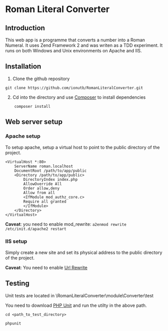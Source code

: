 Roman Literal Converter
=======================

Introduction
------------
This web app is a programme that converts a number into a Roman Numeral.
It uses Zend Framework 2 and was writen as a TDD experiment.
It runs on both Windows and Unix environments on Apache and IIS.

Installation
---------------------------

1. Clone the github repository

`git clone https://github.com/ionutb/RomanLiteralConverter.git`

2. Cd into the directory and use [Composer](https://getcomposer.org/) to install dependencies

`    composer install`


Web server setup
----------------

### Apache setup

To setup apache, setup a virtual host to point to the public directory of the
project. 

    <VirtualHost *:80>
        ServerName roman.localhost
        DocumentRoot /path/to/app/public
        <Directory /path/to/app/public>
            DirectoryIndex index.php
            AllowOverride All
            Order allow,deny
            Allow from all
            <IfModule mod_authz_core.c>
            Require all granted
            </IfModule>
        </Directory>
    </VirtualHost>
**Caveat**: you need to enable mod_rewrite:
`a2enmod rewrite`
`/etc/init.d/apache2 restart`

### IIS setup

Simply create a new site and set its physical address to the public directory of the
project. 

**Caveat**: You need to enable [Url Rewrite](http://www.iis.net/learn/extensions/url-rewrite-module/using-the-url-rewrite-module)

Testing
---------------------------
Unit tests are located in \RomanLiteralConverter\module\Converter\test

You need to download  [PHP Unit](https://phpunit.de/) and run the utilty in the above path. 

`cd <path_to_test_directory>`

`phpunit`
